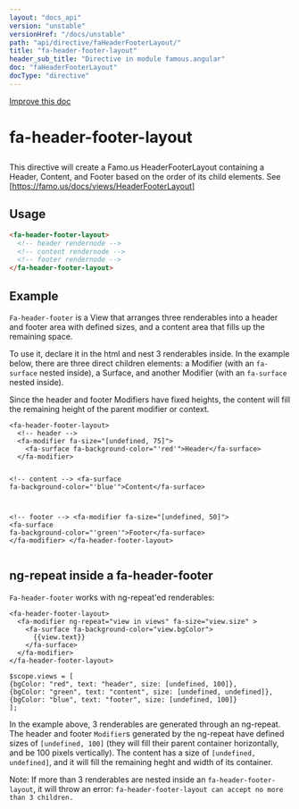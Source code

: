 ```yaml
---
layout: "docs_api"
version: "unstable"
versionHref: "/docs/unstable"
path: "api/directive/faHeaderFooterLayout/"
title: "fa-header-footer-layout"
header_sub_title: "Directive in module famous.angular"
doc: "faHeaderFooterLayout"
docType: "directive"
---
```


<div class="improve-docs">
  <a href='https://github.com/Famous/famous-angular/edit/master/src/scripts/directives/fa-header-footer-layout.js#L1'>
    Improve this doc
  </a>
</div>




<h1 class="api-title">

  fa-header-footer-layout



</h1>





This directive will create a Famo.us HeaderFooterLayout containing
a Header, Content, and Footer based on the order of its child elements.
 See [https://famo.us/docs/views/HeaderFooterLayout]








  
<h2 id="usage">Usage</h2>
  
```html
<fa-header-footer-layout>
  <!-- header rendernode -->
  <!-- content rendernode -->
  <!-- footer rendernode -->
</fa-header-footer-layout>
```
  
  

  



<h2 id="example">Example</h2><p><code>Fa-header-footer</code> is a View that arranges three renderables into a header and footer area with defined sizes, and a content area that fills up the remaining space.</p>
<p>To use it, declare it in the html and nest 3 renderables inside.  In the example below, there are three direct children elements: a Modifier (with an <code>fa-surface</code> nested inside), a Surface, and another Modifier (with an <code>fa-surface</code> nested inside).</p>
<p>Since the header and footer Modifiers have fixed heights, the content will fill the remaining height of the parent modifier or context.</p>
<pre><code class="lang-html">&lt;fa-header-footer-layout&gt;
  &lt;!-- header --&gt;
  &lt;fa-modifier fa-size=&quot;[undefined, 75]&quot;&gt;
    &lt;fa-surface fa-background-color=&quot;&#39;red&#39;&quot;&gt;Header&lt;/fa-surface&gt;
  &lt;/fa-modifier&gt;

  &lt;!-- content --&gt;
  &lt;fa-surface fa-background-color=&quot;&#39;blue&#39;&quot;&gt;Content&lt;/fa-surface&gt;

  &lt;!-- footer --&gt;
  &lt;fa-modifier fa-size=&quot;[undefined, 50]&quot;&gt;
    &lt;fa-surface fa-background-color=&quot;&#39;green&#39;&quot;&gt;Footer&lt;/fa-surface&gt;
  &lt;/fa-modifier&gt;
&lt;/fa-header-footer-layout&gt;</code></pre>
<h2 id="ng-repeat-inside-a-fa-header-footer">ng-repeat inside a fa-header-footer</h2>
<p><code>Fa-header-footer</code> works with ng-repeat&#39;ed renderables:</p>
<pre><code class="lang-html">&lt;fa-header-footer-layout&gt;
  &lt;fa-modifier ng-repeat=&quot;view in views&quot; fa-size=&quot;view.size&quot; &gt;
    &lt;fa-surface fa-background-color=&quot;view.bgColor&quot;&gt;
      {{view.text}}
    &lt;/fa-surface&gt;
  &lt;/fa-modifier&gt;
&lt;/fa-header-footer-layout&gt;</code></pre>
<pre><code class="lang-javascript">$scope.views = [
{bgColor: &quot;red&quot;, text: &quot;header&quot;, size: [undefined, 100]},
{bgColor: &quot;green&quot;, text: &quot;content&quot;, size: [undefined, undefined]},
{bgColor: &quot;blue&quot;, text: &quot;footer&quot;, size: [undefined, 100]}
];</code></pre>
<p>In the example above, 3 renderables are generated through an ng-repeat.  The header and footer <code>Modifier</code>s generated by the ng-repeat have defined sizes of <code>[undefined, 100]</code> (they will fill their parent container horizontally, and be 100 pixels vertically).  The content has a size of <code>[undefined, undefined]</code>, and it will fill the remaining heght and width of its container. </p>
<p>Note: If more than 3 renderables are nested inside an <code>fa-header-footer-layout</code>, it will throw an error: <code>fa-header-footer-layout can accept no more than 3 children.</code></p>



